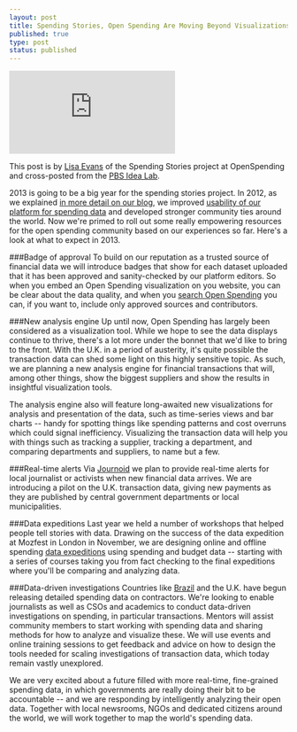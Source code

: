```yaml
---
layout: post
title: Spending Stories, Open Spending Are Moving Beyond Visualizations
published: true
type: post
status: published
---
```


<iframe src='http://www.pbs.org/idealab/os.jpg' frameborder='0'></iframe>

This post is by [Lisa Evans](https://twitter.com/objectgroup) of the Spending Stories project at OpenSpending and cross-posted from the [PBS Idea Lab](http://www.pbs.org/idealab/2013/03/spending-stories-open-spending-are-moving-beyond-visualizations059.html).

2013 is going to be a big year for the spending stories project. In 2012, as we explained [in more detail on our blog](http://openspending.org/blog/2012/12/24/Roundup.html), we improved [usability of our platform for spending data](http://openspending.org/help/index.html) and developed stronger community ties around the world. Now we're primed to roll out some really empowering resources for the open spending community based on our experiences so far. Here's a look at what to expect in 2013.

###Badge of approval
To build on our reputation as a trusted source of financial data we will introduce badges that show for each dataset uploaded that it has been approved and sanity-checked by our platform editors. So when you embed an Open Spending visualization on you website, you can be clear about the data quality, and when you [search Open Spending](http://openspending.org/search) you can, if you want to, include only approved sources and contributors.

###New analysis engine
Up until now, Open Spending has largely been considered as a visualization tool. While we hope to see the data displays continue to thrive, there's a lot more under the bonnet that we'd like to bring to the front. With the U.K. in a period of austerity, it's quite possible the transaction data can shed some light on this highly sensitive topic. As such, we are planning a new analysis engine for financial transactions that will, among other things, show the biggest suppliers and show the results in insightful visualization tools.

The analysis engine also will feature long-awaited new visualizations for analysis and presentation of the data, such as time-series views and bar charts -- handy for spotting things like spending patterns and cost overruns which could signal inefficiency. Visualizing the transaction data will help you with things such as tracking a supplier, tracking a department, and comparing departments and suppliers, to name but a few.

###Real-time alerts
Via [Journoid](https://github.com/pudo/journoid) we plan to provide real-time alerts for local journalist or activists when new financial data arrives. We are introducing a pilot on the U.K. transaction data, giving new payments as they are published by central government departments or local municipalities.

###Data expeditions
Last year we held a number of workshops that helped people tell stories with data. Drawing on the success of the data expedition at Mozfest in London in November, we are designing online and offline spending [data expeditions](http://blog.okfn.org/2012/11/14/data-expeditions-at-mozfest/) using spending and budget data -- starting with a series of courses taking you from fact checking to the final expeditions where you'll be comparing and analyzing data.

###Data-driven investigations
Countries like [Brazil](http://openspending.org/blog/2012/07/19/Caring-for-your-neighbourhood.html) and the U.K. have begun releasing detailed spending data on contractors. We're looking to enable journalists as well as CSOs and academics to conduct data-driven investigations on spending, in particular transactions. Mentors will assist community members to start working with spending data and sharing methods for how to analyze and visualize these. We will use events and online training sessions to get feedback and advice on how to design the tools needed for scaling investigations of transaction data, which today remain vastly unexplored.

We are very excited about a future filled with more real-time, fine-grained spending data, in which governments are really doing their bit to be accountable -- and we are responding by intelligently analyzing their open data. Together with local newsrooms, NGOs and dedicated citizens around the world, we will work together to map the world's spending data.
